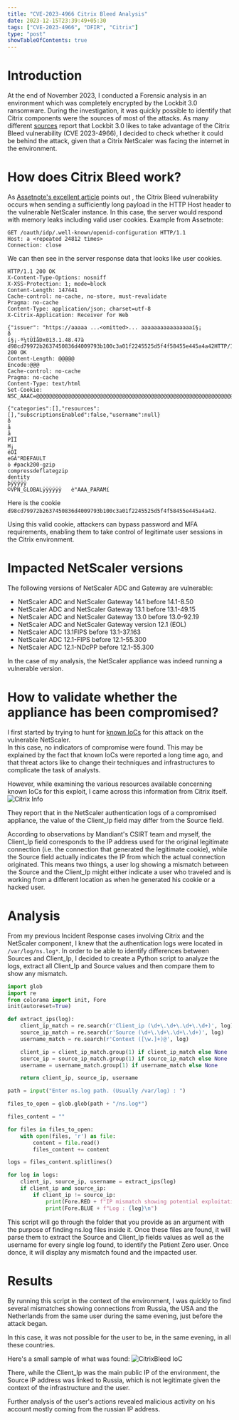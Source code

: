 ```yaml
---
title: "CVE-2023-4966 Citrix Bleed Analysis"
date: 2023-12-15T23:39:49+05:30
tags: ["CVE-2023-4966", "DFIR", "Citrix"]
type: "post"
showTableOfContents: true
---
```


# Introduction
At the end of November 2023, I conducted a Forensic analysis in an environment which was completely encrypted by the Lockbit 3.0 ransomware. During the investigation, it was quickly possible to identify that Citrix components were the sources of most of the attacks.
As many different [sources](https://www.cyber.gov.au/about-us/view-all-content/alerts-and-advisories/stopransomware-lockbit-3.0-ransomware-affiliates-exploit-cve-2023-4966-citrix-bleed-vulnerability) report that Lockbit 3.0 likes to take advantage of the Citrix Bleed vulnerability (CVE 2023-4966), I decided to check whether it could be behind the attack, given that a Citrix NetScaler was facing the internet in the environment.

# How does Citrix Bleed work?
As [Assetnote's excellent article](https://www.assetnote.io/resources/research/citrix-bleed-leaking-session-tokens-with-cve-2023-4966) points out , the Citrix Bleed vulnerability occurs when sending a sufficiently long payload in the HTTP Host header to the vulnerable NetScaler instance. In this case, the server would respond with memory leaks including valid user cookies.
Example from Assetnote: 
```http
GET /oauth/idp/.well-known/openid-configuration HTTP/1.1
Host: a <repeated 24812 times>
Connection: close
```
We can then see in the server response data that looks like user cookies.
```http
HTTP/1.1 200 OK
X-Content-Type-Options: nosniff
X-XSS-Protection: 1; mode=block
Content-Length: 147441
Cache-control: no-cache, no-store, must-revalidate
Pragma: no-cache
Content-Type: application/json; charset=utf-8
X-Citrix-Application: Receiver for Web

{"issuer": "https://aaaaa ...<omitted>... aaaaaaaaaaaaaaaaí§¡
ð
í§¡-ª¼tÙÌåDx013.1.48.47à
d98cd79972b2637450836d4009793b100c3a01f2245525d5f4f58455e445a4a42HTTP/1.1 200 OK
Content-Length: @@@@@
Encode:@@@
Cache-control: no-cache
Pragma: no-cache
Content-Type: text/html
Set-Cookie: NSC_AAAC=@@@@@@@@@@@@@@@@@@@@@@@@@@@@@@@@@@@@@@@@@@@@@@@@@@@@@@@@@@@@@@@@@;Secure;HttpOnly;Path=/

{"categories":[],"resources":[],"subscriptionsEnabled":false,"username":null}
ð
å
å
PÏÏ
H¡
éÒÏ
eGÁ"RDEFAULT
ò #pack200-gzip
compressdeflategzip
dentity
þÿÿÿÿÿ
©VPN_GLOBALÿÿÿÿÿÿ   è"AAA_PARAMí
```
Here is the cookie `d98cd79972b2637450836d4009793b100c3a01f2245525d5f4f58455e445a4a42`.

Using this valid cookie, attackers can bypass password and MFA requirements, enabling them to take control of legitimate user sessions in the Citrix environment.

# Impacted NetScaler versions 
The following versions of NetScaler ADC and Gateway are vulnerable: 
- NetScaler ADC and NetScaler Gateway 14.1 before 14.1-8.50
- NetScaler ADC and NetScaler Gateway 13.1 before 13.1-49.15
- NetScaler ADC and NetScaler Gateway 13.0 before 13.0-92.19
- NetScaler ADC and NetScaler Gateway version 12.1 (EOL)
- NetScaler ADC 13.1FIPS before 13.1-37.163
- NetScaler ADC 12.1-FIPS before 12.1-55.300
- NetScaler ADC 12.1-NDcPP before 12.1-55.300

In the case of my analysis, the NetScaler appliance was indeed running a vulnerable version. 

# How to validate whether the appliance has been compromised?

I first started by trying to hunt for [known IoCs](https://www.cyber.gov.au/about-us/view-all-content/alerts-and-advisories/stopransomware-lockbit-3.0-ransomware-affiliates-exploit-cve-2023-4966-citrix-bleed-vulnerability) for this attack on the vulnerable NetScaler.  
In this case, no indicators of compromise were found. This may be explained by the fact that known IoCs were reported a long time ago, and that threat actors like to change their techniques and infrastructures to complicate the task of analysts. 

However, while examining the various resources available concerning known IoCs for this exploit, I came across this information from Citrix itself.
![Citrix Info](../Citrixinfo.png)

They report that in the NetScaler authentication logs of a compromised appliance, the value of the Client_Ip field may differ from the Source field. 

According to observations by Mandiant's CSIRT team and myself, the Client_Ip field corresponds to the IP address used for the original legitimate connection (i.e. the connection that generated the legitimate cookie), while the Source field actually indicates the IP from which the actual connection originated.
This means two things, a user log showing a mismatch between the Source and the Client_Ip might either indicate a user who traveled and is working from a different location as when he generated his cookie or a hacked user.

# Analysis

From my previous Incident Response cases involving Citrix and the NetScaler component, I knew that the authentication logs were located in `/var/log/ns.log*`.
In order to be able to identify differences between Sources and Client_Ip, I decided to create a Python script to analyze the logs, extract all Client_Ip and Source values and then compare them to show any mismatch.

```python
import glob
import re
from colorama import init, Fore
init(autoreset=True)

def extract_ips(log):
    client_ip_match = re.search(r'Client_ip (\d+\.\d+\.\d+\.\d+)', log)
    source_ip_match = re.search(r'Source (\d+\.\d+\.\d+\.\d+)', log)
    username_match = re.search(r'Context ([\w.]+)@', log)

    client_ip = client_ip_match.group(1) if client_ip_match else None
    source_ip = source_ip_match.group(1) if source_ip_match else None
    username = username_match.group(1) if username_match else None

    return client_ip, source_ip, username

path = input("Enter ns.log path. (Usually /var/log) : ")

files_to_open = glob.glob(path + "/ns.log*")

files_content = ""

for files in files_to_open:
    with open(files, 'r') as file:
        content = file.read()
        files_content += content

logs = files_content.splitlines()

for log in logs:
    client_ip, source_ip, username = extract_ips(log)
    if client_ip and source_ip:
        if client_ip != source_ip:
            print(Fore.RED + f"IP mismatch showing potential exploitation of CitrixBleed (CVE-2023-4966) : Client_ip = {client_ip}, Source = {source_ip}, Username = {username}")
            print(Fore.BLUE + f"Log : {log}\n")
```
This script will go through the folder that you provide as an argument with the purpose of finding ns.log files inside it. Once these files are found, it will parse them to extract the Source and Client_Ip fields values as well as the username for every single log found, to identify the Patient Zero user.
Once donce, it will display any mismatch found and the impacted user.

# Results
By running this script in the context of the environment, I was quickly to find several mismatches showing connections from Russia, the USA and the Netherlands from the same user during the same evening, just before the attack began.

In this case, it was not possible for the user to be, in the same evening, in all these countries.

Here's a small sample of what was found: 
![CitrixBleed IoC](../CitrixBleedIoC.png)

There, while the Client_Ip was the main public IP of the environment, the Source IP address was linked to Russia, which is not legitimate given the context of the infrastructure and the user. 

Further analysis of the user's actions revealed malicious activity on his account mostly coming from the russian IP address.

